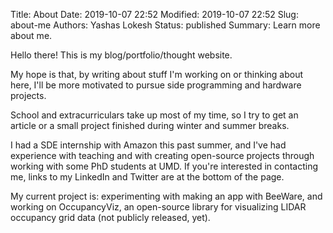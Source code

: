 Title: About
Date: 2019-10-07 22:52
Modified: 2019-10-07 22:52
Slug: about-me
Authors: Yashas Lokesh
Status: published
Summary: Learn more about me.

Hello there! This is my blog/portfolio/thought website. 

My hope is that, by writing about stuff I'm working on or thinking about here, 
I'll be more motivated to pursue side programming and hardware projects.

School and extracurriculars take up most of my time, so I try to
get an article or a small project finished during winter and summer breaks.

I had a SDE internship with Amazon this past summer, and I've had
experience with teaching and with creating
open-source projects through working with some PhD students
at UMD. If you're interested in contacting me, links to my LinkedIn
and Twitter are at the bottom of the page.

My current project is: experimenting with making an app with BeeWare, and
working on OccupancyViz, an open-source library for
visualizing LIDAR occupancy grid data (not publicly released, yet).
